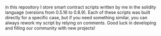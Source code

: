 in this repository I store smart contract scripts written by me in the solidity language (versions from 0.5.16 to 0.8.9). Each of these scripts was built directly for a specific case, but if you need something similar, you can always rework my script by relying on comments. Good luck in developing and filling our community with new projects!
